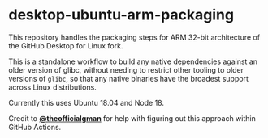 # desktop-ubuntu-arm-packaging

This repository handles the packaging steps for ARM 32-bit architecture of the
GitHub Desktop for Linux fork.

This is a standalone workflow to build any native dependencies against an older
version of glibc, without needing to restrict other tooling to older versions
of `glibc`, so that any native binaries have the broadest support across Linux
distributions.

Currently this uses Ubuntu 18.04 and Node 18.

Credit to [**@theofficialgman**](https://github.com/theofficialgman) for help
with figuring out this approach within GitHub Actions.
